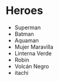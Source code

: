 # Heroes

* Superman
* Batman
* Aquaman
* Mujer Maravilla
* Linterna Verde
* Robin
* Volcán Negro
* itachi
